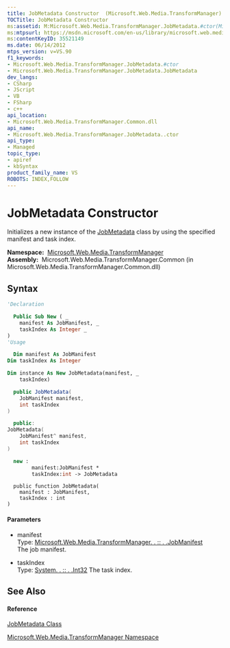 ```yaml
---
title: JobMetadata Constructor  (Microsoft.Web.Media.TransformManager)
TOCTitle: JobMetadata Constructor
ms:assetid: M:Microsoft.Web.Media.TransformManager.JobMetadata.#ctor(Microsoft.Web.Media.TransformManager.JobManifest,System.Int32)
ms:mtpsurl: https://msdn.microsoft.com/en-us/library/microsoft.web.media.transformmanager.jobmetadata.jobmetadata(v=VS.90)
ms:contentKeyID: 35521149
ms.date: 06/14/2012
mtps_version: v=VS.90
f1_keywords:
- Microsoft.Web.Media.TransformManager.JobMetadata.#ctor
- Microsoft.Web.Media.TransformManager.JobMetadata.JobMetadata
dev_langs:
- CSharp
- JScript
- VB
- FSharp
- c++
api_location:
- Microsoft.Web.Media.TransformManager.Common.dll
api_name:
- Microsoft.Web.Media.TransformManager.JobMetadata..ctor
api_type:
- Managed
topic_type:
- apiref
- kbSyntax
product_family_name: VS
ROBOTS: INDEX,FOLLOW
---
```


# JobMetadata Constructor

Initializes a new instance of the [JobMetadata](jobmetadata-class-microsoft-web-media-transformmanager.md) class by using the specified manifest and task index.

**Namespace:**  [Microsoft.Web.Media.TransformManager](microsoft-web-media-transformmanager-namespace.md)  
**Assembly:**  Microsoft.Web.Media.TransformManager.Common (in Microsoft.Web.Media.TransformManager.Common.dll)

## Syntax

``` vb
'Declaration

  Public Sub New ( _
    manifest As JobManifest, _
    taskIndex As Integer _
)
'Usage

  Dim manifest As JobManifest
Dim taskIndex As Integer

Dim instance As New JobMetadata(manifest, _
    taskIndex)
```

``` csharp
  public JobMetadata(
    JobManifest manifest,
    int taskIndex
)
```

``` c++
  public:
JobMetadata(
    JobManifest^ manifest, 
    int taskIndex
)
```

``` fsharp
  new : 
        manifest:JobManifest * 
        taskIndex:int -> JobMetadata
```

``` jscript
  public function JobMetadata(
    manifest : JobManifest, 
    taskIndex : int
)
```

#### Parameters

  - manifest  
    Type: [Microsoft.Web.Media.TransformManager. . :: . .JobManifest](jobmanifest-class-microsoft-web-media-transformmanager.md)  
    The job manifest.  

<!-- end list -->

  - taskIndex  
    Type: [System. . :: . .Int32](https://msdn.microsoft.com/en-us/library/td2s409d\(v=vs.90\))  
    The task index.  

## See Also

#### Reference

[JobMetadata Class](jobmetadata-class-microsoft-web-media-transformmanager.md)

[Microsoft.Web.Media.TransformManager Namespace](microsoft-web-media-transformmanager-namespace.md)


